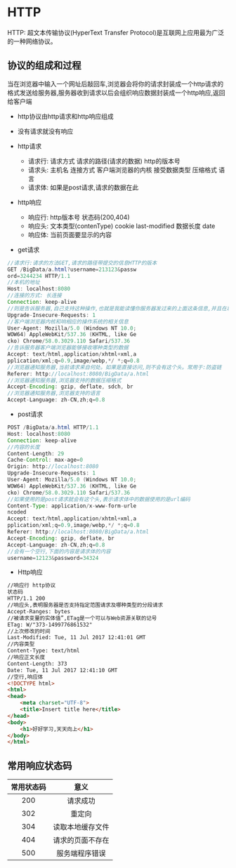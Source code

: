 # HTTP
HTTP: 超文本传输协议(HyperText Transfer Protocol)是互联网上应用最为广泛的一种网络协议。

## 协议的组成和过程

当在浏览器中输入一个网址后敲回车,浏览器会将你的请求封装成一个http请求的格式发送给服务器,服务器收到请求以后会组织响应数据封装成一个http响应,返回给客户端

- http协议由http请求和http响应组成     
- 没有请求就没有响应


- http请求
  - 请求行: 请求方式 请求的路径(请求的数据) http的版本号
  - 请求头: 主机名 连接方式 客户端浏览器的内核 接受数据类型 压缩格式 语言
  - 请求体: 如果是post请求,请求的数据在此
- http响应
  - 响应行: http版本号 状态码(200,404)
  - 响应头: 文本类型(contenType) cookie last-modified 数据长度 date
  - 响应体: 当前页面要显示的内容

- get请求
```java
//请求行:请求的方法GET,请求的路径带提交的信息HTTP的版本
GET /BigData/a.html?username=213123&passw
ord=3244234 HTTP/1.1
//本机的地址
Host: localhost:8080
//连接的方式: 长连接
Connection: keep-alive
//则是告诉服务器,自己支持这种操作,也就是我能读懂你服务器发过来的上面这条信息,并且在以后发请求的时候不用http而用https
Upgrade-Insecure-Requests: 1
//客户端浏览器内核和响相应的操作系统的相关信息
User-Agent: Mozilla/5.0 (Windows NT 10.0;
WOW64) AppleWebKit/537.36 (KHTML, like Ge
cko) Chrome/58.0.3029.110 Safari/537.36
//告诉服务器客户端浏览器能够接收哪种类型的数据
Accept: text/html,application/xhtml+xml,a
pplication/xml;q=0.9,image/webp,*/ *;q=0.8
//浏览器通知服务器,当前请求来自何处。如果是直接访问,则不会有这个头。常用于:防盗链
Referer: http://localhost:8080/BigData/a.html
//浏览器通知服务器,浏览器支持的数据压缩格式
Accept-Encoding: gzip, deflate, sdch, br
//浏览器通知服务器,浏览器支持的语言
Accept-Language: zh-CN,zh;q=0.8
```
- post请求
```java
POST /BigData/a.html HTTP/1.1
Host: localhost:8080
Connection: keep-alive
//内容的长度
Content-Length: 29
Cache-Control: max-age=0
Origin: http://localhost:8080
Upgrade-Insecure-Requests: 1
User-Agent: Mozilla/5.0 (Windows NT 10.0;
WOW64) AppleWebKit/537.36 (KHTML, like Ge
cko) Chrome/58.0.3029.110 Safari/537.36
//如果使用的是post请求就会有这个头,表示请求体中的数据使用的是url编码
Content-Type: application/x-www-form-urle
ncoded
Accept: text/html,application/xhtml+xml,a
pplication/xml;q=0.9,image/webp,*/ *;q=0.8
Referer: http://localhost:8080/BigData/a.html
Accept-Encoding: gzip, deflate, br
Accept-Language: zh-CN,zh;q=0.8
//会有一个空行,下面的内容是请求体的内容
username=12123&password=34324
```
- Http响应
```html
//响应行 http协议
状态码
HTTP/1.1 200
//响应头,表明服务器是否支持指定范围请求及哪种类型的分段请求
Accept-Ranges: bytes
//被请求变量的实体值”,ETag是一个可以与Web资源关联的记号
ETag: W/"373-1499776861532"
//上次修改的时间
Last-Modified: Tue, 11 Jul 2017 12:41:01 GMT
//内容类型
Content-Type: text/html
//响应正文长度
Content-Length: 373
Date: Tue, 11 Jul 2017 12:41:10 GMT
//空行,响应体
<!DOCTYPE html>
<html>
<head>
    <meta charset="UTF-8">
    <title>Insert title here</title>
</head>
<body>
    <h1>好好学习,天天向上</h1>
</body>
</html>
```

## 常用响应状态码

|常用状态码| 意义|
|:-:|:-:|
|200 |请求成功|
|302 |重定向|
|304 |读取本地缓存文件|
|404 |请求的页面不存在|
|500 |服务端程序错误|
